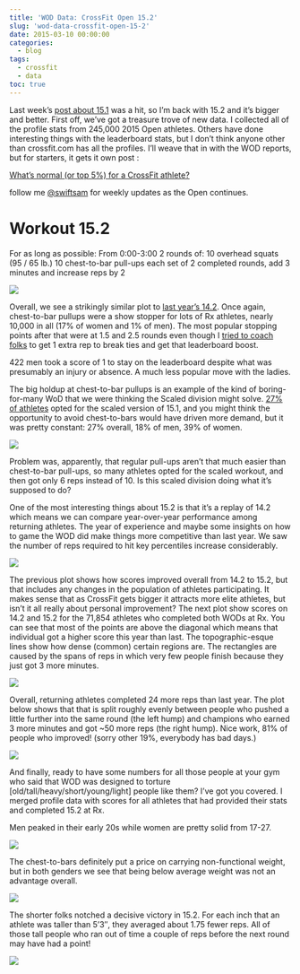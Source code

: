 ```yaml
---
title: 'WOD Data: CrossFit Open 15.2'
slug: 'wod-data-crossfit-open-15-2'
date: 2015-03-10 00:00:00
categories:
  - blog
tags:
  - crossfit
  - data
toc: true
---
```


Last week’s [post about 15.1](/wod-data-crossfit-open-15-1) was a hit, so I’m back with 15.2 and it’s bigger and better.  First off, we’ve got a treasure trove of new data. I collected all of the profile stats from 245,000 2015 Open athletes.  Others have done interesting things with the leaderboard stats, but I don’t think anyone other than crossfit.com has all the profiles. I’ll weave that in with the WOD reports, but for starters, it gets it own post :

[What’s normal (or top 5%) for a CrossFit athlete?](/whats-normal-or-top-5-for-a-crossfit-athlete)

follow me [@swiftsam](https://twitter.com/swiftsam) for weekly updates as the Open continues.

# Workout 15.2
For as long as possible:
From 0:00-3:00
2 rounds of:
10 overhead squats (95 / 65 lb.)
10 chest-to-bar pull-ups
each set of 2 completed rounds, add 3 minutes and increase reps by 2

![](/assets/images/posts/crossfit_15.2_hist_gender.png)

Overall, we see a strikingly similar plot to [last year’s 14.2](/where-did-you-really-stack-up-in-the-2014-open-wods/#142).  Once again, chest-to-bar pullups were a show stopper for lots of Rx athletes, nearly 10,000 in all (17% of women and 1% of men).  The most popular stopping points after that were at 1.5 and 2.5 rounds even though I [tried to coach folks](https://twitter.com/swiftsam/status/573693595686936576) to get 1 extra rep to break ties and get that leaderboard boost.

422 men took a score of 1 to stay on the leaderboard despite what was presumably an injury or absence.  A much less popular move with the ladies.

The big holdup at chest-to-bar pullups is an example of the kind of boring-for-many WoD that we were thinking the Scaled division might solve.  [27% of athletes](/wod-data-crossfit-open-15-1) opted for the scaled version of 15.1, and you might think the opportunity to avoid chest-to-bars would have driven more demand, but it was pretty constant: 27% overall, 18% of men, 39% of women.

![](/assets/images/posts/crossfit_15.2.scaled_hist_gender.png)

Problem was, apparently, that regular pull-ups aren’t that much easier than chest-to-bar pull-ups, so many athletes opted for the scaled workout, and then got only 6 reps instead of 10.  Is this scaled division doing what it’s supposed to do?

One of the most interesting things about 15.2 is that it’s a replay of 14.2 which means we can compare year-over-year performance among returning athletes. The year of experience and maybe some insights on how to game the WOD did make things more competitive than last year.  We saw the number of reps required to hit key percentiles increase considerably.

![](/assets/images/posts/crossfit_14.2_15.2_percentiles.png)

The previous plot shows how scores improved overall from 14.2 to 15.2, but that includes any changes in the population of athletes participating.  It makes sense that as CrossFit gets bigger it attracts more elite athletes, but isn’t it all really about personal improvement? The next plot show scores on 14.2 and 15.2 for the 71,854 athletes who completed both WODs at Rx.  You can see that most of the points are above the diagonal which means that individual got a higher score this year than last.  The topographic-esque lines show how dense (common) certain regions are.  The rectangles are caused by the spans of reps in which very few people finish because they just got 3 more minutes.

![](/assets/images/posts/crossfit_15.2_14.2_gender1.png)

Overall, returning athletes completed 24 more reps than last year.  The plot below shows that that is split roughly evenly between people who pushed a little further into the same round (the left hump) and champions who earned 3 more minutes and got ~50 more reps (the right hump).  Nice work, 81% of people who improved! (sorry other 19%, everybody has bad days.)

![](/assets/images/posts/crossfit_15.2_delta_gender1.png)

And finally, ready to have some numbers for all those people at your gym who said that WOD was designed to torture [old/tall/heavy/short/young/light] people like them?  I’ve got you covered.  I merged profile data with scores for all athletes that had provided their stats and completed 15.2 at Rx.

Men peaked in their early 20s while women are pretty solid from 17-27.

![](/assets/images/posts/crossfit_15.2_age-1024x614.png)

The chest-to-bars definitely put a price on carrying non-functional weight, but in both genders we see that being below average weight was not an advantage overall.

![](/assets/images/posts/crossfit_15.2_weight.png)

The shorter folks notched a decisive victory in 15.2. For each inch that an athlete was taller than 5’3″, they averaged about 1.75 fewer reps.  All of those tall people who ran out of time a couple of reps before the next round may have had a point!

![](/assets/images/posts/crossfit_15.2_height.png)
